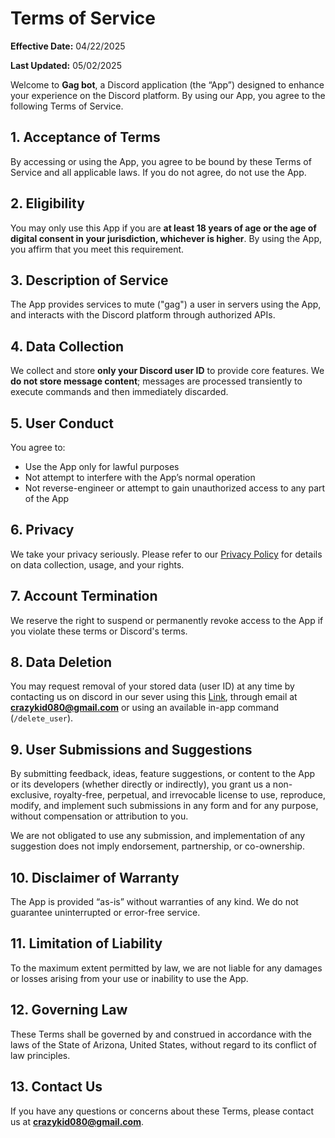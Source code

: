 # Terms of Service

**Effective Date:** 04/22/2025

**Last Updated:** 05/02/2025

Welcome to **Gag bot**, a Discord application (the “App”) designed to enhance your experience on the Discord platform. By using our App, you agree to the following Terms of Service.

## 1. Acceptance of Terms

By accessing or using the App, you agree to be bound by these Terms of Service and all applicable laws. If you do not agree, do not use the App.

## 2. Eligibility

You may only use this App if you are **at least 18 years of age or the age of digital consent in your jurisdiction, whichever is higher**. By using the App, you affirm that you meet this requirement.

## 3. Description of Service

The App provides services to mute ("gag") a user in servers using the App, and interacts with the Discord platform through authorized APIs. 

## 4. Data Collection

We collect and store **only your Discord user ID** to provide core features. We **do not store message content**; messages are processed transiently to execute commands and then immediately discarded.

## 5. User Conduct

You agree to:
- Use the App only for lawful purposes
- Not attempt to interfere with the App’s normal operation
- Not reverse-engineer or attempt to gain unauthorized access to any part of the App

## 6. Privacy

We take your privacy seriously. Please refer to our [Privacy Policy](https://github.com/crazykid080/gag-bot-public/blob/main/Privacy%20Policy.md) for details on data collection, usage, and your rights.

## 7. Account Termination

We reserve the right to suspend or permanently revoke access to the App if you violate these terms or Discord's terms.

## 8. Data Deletion

You may request removal of your stored data (user ID) at any time by contacting us on discord in our sever using this [Link](https://discord.gg/wMmbp5BGZb), through email at **crazykid080@gmail.com** or using an available in-app command (`/delete_user`).

## 9. User Submissions and Suggestions

By submitting feedback, ideas, feature suggestions, or content to the App or its developers (whether directly or indirectly), you grant us a non-exclusive, royalty-free, perpetual, and irrevocable license to use, reproduce, modify, and implement such submissions in any form and for any purpose, without compensation or attribution to you.

We are not obligated to use any submission, and implementation of any suggestion does not imply endorsement, partnership, or co-ownership.

## 10. Disclaimer of Warranty

The App is provided “as-is” without warranties of any kind. We do not guarantee uninterrupted or error-free service.

## 11. Limitation of Liability

To the maximum extent permitted by law, we are not liable for any damages or losses arising from your use or inability to use the App.

## 12. Governing Law

These Terms shall be governed by and construed in accordance with the laws of the State of Arizona, United States, without regard to its conflict of law principles.

## 13. Contact Us

If you have any questions or concerns about these Terms, please contact us at **crazykid080@gmail.com**.
